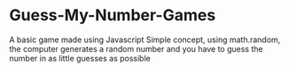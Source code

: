 # Guess-My-Number-Games
A basic game made using Javascript
Simple concept, using math.random, the computer generates a random number and you have to guess the number in as little guesses as possible
